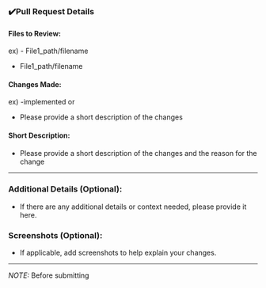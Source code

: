 ### ✔️Pull Request Details

#### Files to Review:
ex) - File1_path/filename
- File1_path/filename

#### Changes Made:
ex) -implemented <function name> or <feature name>
- Please provide a short description of the changes

#### Short Description:
- Please provide a short description of the changes and the reason for the change

---

### Additional Details (Optional):
- If there are any additional details or context needed, please provide it here.

### Screenshots (Optional):
- If applicable, add screenshots to help explain your changes.

---

*NOTE:* Before submitting
